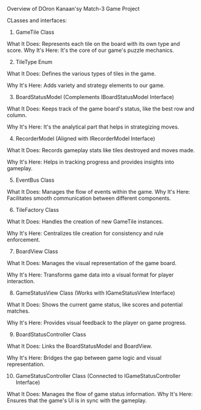 Overview of DOron Kanaan'sy Match-3 Game Project

CLasses and interfaces:
1. GameTile Class

What It Does: Represents each tile on the board with its own type and score.
Why It's Here: It's the core of our game's puzzle mechanics.

2. TileType Enum

What It Does: Defines the various types of tiles in the game.

Why It's Here: Adds variety and strategy elements to our game.

3. BoardStatusModel (Complements IBoardStatusModel Interface)

What It Does: Keeps track of the game board's status, like the best row and column.

Why It's Here: It's the analytical part that helps in strategizing moves.

4. RecorderModel (Aligned with IRecorderModel Interface)

What It Does: Records gameplay stats like tiles destroyed and moves made.

Why It's Here: Helps in tracking progress and provides insights into gameplay.

5. EventBus Class

What It Does: Manages the flow of events within the game.
Why It's Here: Facilitates smooth communication between different components.

6. TileFactory Class

What It Does: Handles the creation of new GameTile instances.

Why It's Here: Centralizes tile creation for consistency and rule enforcement.

7. BoardView Class

What It Does: Manages the visual representation of the game board.

Why It's Here: Transforms game data into a visual format for player interaction.

8. GameStatusView Class (Works with IGameStatusView Interface)

What It Does: Shows the current game status, like scores and potential matches.

Why It's Here: Provides visual feedback to the player on game progress.

9. BoardStatusController Class

What It Does: Links the BoardStatusModel and BoardView.

Why It's Here: Bridges the gap between game logic and visual representation.

10. GameStatusController Class (Connected to IGameStatusController Interface)

What It Does: Manages the flow of game status information.
Why It's Here: Ensures that the game's UI is in sync with the gameplay.
